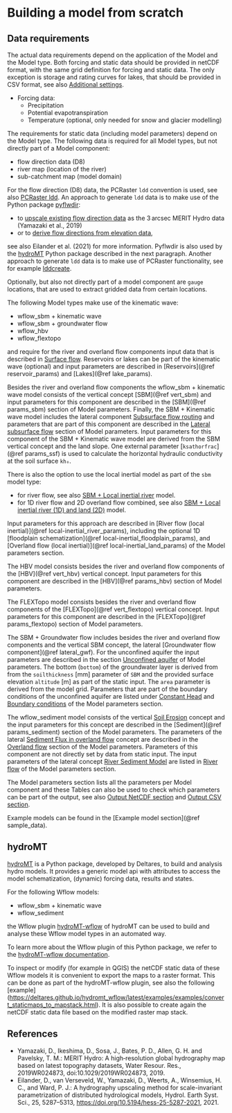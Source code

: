 # Building a model from scratch

## Data requirements
The actual data requirements depend on the application of the Model and the Model type. Both
forcing and static data should be provided in netCDF format, with the same grid definition
for forcing and static data. The only exception is storage and rating curves for lakes, that
should be provided in CSV format, see also [Additional settings](@ref).

* Forcing data:
  - Precipitation
  - Potential evapotranspiration
  - Temperature (optional, only needed for snow and glacier modelling)

The requirements for static data (including model parameters) depend on the Model type. The
following data is required for all Model types, but not directly part of a Model component:

+ flow direction data (D8)
+ river map (location of the river)
+ sub-catchment map (model domain)

For the flow direction (D8) data, the PCRaster `ldd` convention is used, see also [PCRaster
ldd](https://pcraster.geo.uu.nl/pcraster/4.3.1/documentation/pcraster_manual/sphinx/secdatbase.html#ldd-data-type).
An approach to generate `ldd` data is to make use of the Python package
[pyflwdir](https://github.com/Deltares/pyflwdir):

+ to [upscale existing flow direction
  data](https://deltares.github.io/pyflwdir/latest/upscaling.html) as the 3 arcsec MERIT
  Hydro data (Yamazaki et al., 2019)
+ or to [derive flow directions from elevation
  data](https://deltares.github.io/pyflwdir/latest/from_dem.html),

see also Eilander et al. (2021) for more information.
Pyflwdir is also used by the [hydroMT](@ref) Python package described in the next paragraph.
Another approach to generate `ldd` data is to make use of PCRaster functionality, see for
example
[lddcreate](https://pcraster.geo.uu.nl/pcraster/4.3.1/documentation/pcraster_manual/sphinx/op_lddcreate.html).

Optionally, but also not directly part of a model component are `gauge` locations, that are
used to extract gridded data from certain locations.

The following Model types make use of the kinematic wave:
+ wflow\_sbm + kinematic wave
+ wflow\_sbm + groundwater flow
+ wflow\_hbv
+ wflow\_flextopo

and require for the river and overland flow components input data that is described in [Surface
flow](@ref). Reservoirs or lakes can be part of the kinematic wave (optional) and input
parameters are described in [Reservoirs](@ref reservoir_params) and [Lakes](@ref
lake_params).

Besides the river and overland flow components the wflow\_sbm + kinematic wave model
consists of the vertical concept [SBM](@ref vert_sbm) and input parameters for this
component are described in the [SBM](@ref params_sbm) section of Model parameters. Finally,
the SBM + Kinematic wave model includes the lateral component [Subsurface flow
routing](@ref) and parameters that are part of this component are described in the [Lateral
subsurface flow](@ref) section of Model parameters. Input parameters for this component of
the SBM + Kinematic wave model are derived from the SBM vertical concept and the land slope.
One external parameter [`ksathorfrac`](@ref params_ssf) is used to calculate the horizontal
hydraulic conductivity at the soil surface `kh₀`.

There is also the option to use the local inertial model as part of the `sbm` model type:
+ for river flow, see also  [SBM + Local inertial river](@ref) model.
+ for 1D river flow and 2D overland flow combined, see also [SBM + Local inertial river (1D)
  and land (2D)](@ref) model.

Input parameters for this approach are described in [River flow (local inertial)](@ref
local-inertial_river_params), including the optional 1D [floodplain schematization](@ref
local-inertial_floodplain_params), and [Overland flow (local inertial)](@ref
local-inertial_land_params) of the Model parameters section.

The HBV model consists besides the river and overland flow components of the [HBV](@ref
vert_hbv) vertical concept. Input parameters for this component are described in the
[HBV](@ref params_hbv) section of Model parameters.

The FLEXTopo model consists besides the river and overland flow components of the
[FLEXTopo](@ref vert_flextopo) vertical concept. Input parameters for this component are
described in the [FLEXTopo](@ref params_flextopo) section of Model parameters.

The SBM + Groundwater flow includes besides the river and overland flow components and the
vertical SBM concept, the lateral [Groundwater flow component](@ref lateral_gwf). For the
unconfined aquifer the input parameters are described in the section [Unconfined
aquifer](@ref) of Model parameters. The bottom (`bottom`) of the groundwater layer is
derived from from the `soilthickness` [mm] parameter of `SBM` and the provided surface
elevation `altitude` [m] as part of the static input. The `area` parameter is derived from
the model grid. Parameters that are part of the boundary conditions of the unconfined
aquifer are listed under [Constant Head](@ref) and [Boundary conditions](@ref) of the Model
parameters section.

The wflow\_sediment model consists of the vertical [Soil Erosion](@ref) concept and the
input parameters for this concept are described in the [Sediment](@ref params_sediment)
section of the Model parameters. The parameters of the lateral [Sediment Flux in overland
flow](@ref) concept are described in the [Overland flow](@ref) section of the Model
parameters. Parameters of this component are not directly set by data from static input. The
input parameters of the lateral concept [River Sediment Model](@ref) are listed in [River
flow](@ref) of the Model parameters section.

The Model parameters section lists all the parameters per Model component and these Tables
can also be used to check which parameters can be part of the output, see also [Output
NetCDF section](@ref) and [Output CSV section](@ref).

Example models can be found in the [Example model section](@ref sample_data).

## hydroMT
[hydroMT](https://github.com/Deltares/hydromt) is a Python package, developed by Deltares,
to build and analysis hydro models. It provides a generic model api with attributes to
access the model schematization, (dynamic) forcing data, results and states.

For the following Wflow models:
  - wflow\_sbm + kinematic wave
  - wflow_sediment

the Wflow plugin [hydroMT-wflow](https://github.com/Deltares/hydromt_wflow) of hydroMT can
be used to build and analyse these Wflow model types in an automated way.

To learn more about the Wflow plugin of this Python package, we refer to the [hydroMT-wflow
documentation](https://deltares.github.io/hydromt_wflow/latest/index.html).

To inspect or modify (for example in QGIS) the netCDF static data of these Wflow models it
is convenient to export the maps to a raster format. This can be done as part of the
hydroMT-wflow plugin, see also the following [example]
(https://deltares.github.io/hydromt_wflow/latest/examples/examples/convert_staticmaps_to_mapstack.html).
It is also possible to create again the netCDF static data file based on the modified raster
map stack.


## References
+ Yamazaki, D., Ikeshima, D., Sosa, J., Bates, P. D., Allen, G. H. and Pavelsky, T. M.:
  MERIT Hydro: A high‐resolution global hydrography map based on latest topography datasets,
  Water Resour. Res., 2019WR024873, doi:10.1029/2019WR024873, 2019.
+ Eilander, D., van Verseveld, W., Yamazaki, D., Weerts, A., Winsemius, H. C., and Ward, P.
  J.: A hydrography upscaling method for scale-invariant parametrization of distributed
  hydrological models, Hydrol. Earth Syst. Sci., 25, 5287–5313,
  <https://doi.org/10.5194/hess-25-5287-2021>, 2021.